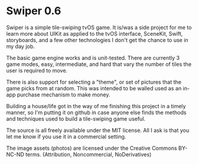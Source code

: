# Swiper 0.6

Swiper is a simple tile-swiping tvOS game.  It is/was a side project for me
to learn more about UIKit as applied to the tvOS interface, SceneKit, Swift,
storyboards, and a few other technologies I don't get the chance to use in
my day job.

The basic game engine works and is unit-tested.  There are currently 3 game
modes, easy, intermediate, and hard that vary the number of tiles the user
is required to move.

There is also support for selecting a "theme", or set of pictures that the
game picks from at random.  This was intended to be walled used as an in-app
purchase mechanism to make money.

Building a house/life got in the way of me finishing this project in a timely
manner, so I'm putting it on github in case anyone else finds the methods and
techniques used to build a tile-swiping game useful.

The source is all freely available under the MIT license.  All I ask is that you
let me know if you use it in a commercial setting.

The image assets (photos) are licensed under the Creative Commons BY-NC-ND terms. (Attribution, Noncommercial, NoDerivatives)
